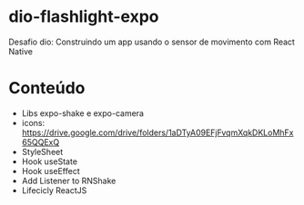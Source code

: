 # dio-flashlight-expo
Desafio dio: Construindo um app usando o sensor de movimento com React Native
# Conteúdo
- Libs expo-shake e expo-camera
- icons: https://drive.google.com/drive/folders/1aDTyA09EFjFvqmXqkDKLoMhFx65QQExQ
- StyleSheet
- Hook useState
- Hook useEffect
- Add Listener to RNShake
- Lifecicly ReactJS
